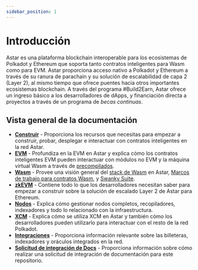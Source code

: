 ```yaml
---
sidebar_position: 1
---
```


# Introducción

Astar es una plataforma blockchain interoperable para los ecosistemas de Polkadot y Ethereum que soporta tanto contratos inteligentes para Wasm como para EVM. Astar proporciona acceso nativo a Polkadot y Ethereum a través de su ranura de parachain y su solución de escalabilidad de capa 2 (Layer 2), al mismo tiempo que ofrece puentes hacia otros importantes ecosistemas blockchain. A través del programa #Build2Earn, Astar ofrece un ingreso básico a los desarrolladores de dApps, y financiación directa a proyectos a través de un programa de _becas continuas_.

## Vista general de la documentación

- [**Construir**](/docs/build) - Proporciona los recursos que necesitas para empezar a construir, probar, desplegar e interactuar con contratos inteligentes en la red Astar.
- [**EVM**](/docs/build/EVM) - Profundiza en la EVM en Astar y explica cómo los contratos inteligentes EVM pueden interactuar con módulos no EVM y la máquina virtual Wasm a través de [precompilados](https://docs.astar.network/docs/build/EVM/precompiles/).
- [**Wasm**](/docs/build/wasm) - Provee una visión general del [stack de Wasm](https://docs.astar.network/docs/build/wasm/smart-contract-wasm) en Astar, [Marcos de trabajo para contratos Wasm](/docs/build/wasm/dsls), y [Swanky Suite](/docs/build/wasm/swanky-suite/).
- [**zkEVM**](/docs/build/zkEVM) - Contiene todo lo que los desarrolladores necesitan saber para empezar a construir sobre la solución de escalado Layer 2 de Astar para Ethereum.
- [**Nodos**](/docs/build/nodes) - Explica cómo gestionar nodos completos, recopiladores, indexadores y todo lo relacionado con la infraestructura.
- [**XCM**](/docs/learn/interoperability/xcm) - Explica cómo se utiliza XCM en Astar y también cómo los desarrolladores pueden utilizarlo para interactuar con el resto de la red Polkadot.
- [**Integraciones**](/docs/build/integrations/) - Proporciona información relevante sobre las billeteras, indexadores y oráculos integrados en la red.
- [**Solicitud de integración de Docs**](https://github.com/AstarNetwork/astar-docs/blob/main/docs-integration-request.md) - Proporciona información sobre cómo realizar una solicitud de integración de documentación para este repositorio.
